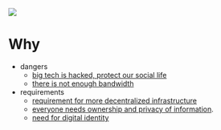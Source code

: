 ![](img/why.jpg)

# Why


- dangers
  - [big tech is hacked, protect our social life](digitalself:bigtechhack)
  - [there is not enough bandwidth](why_bandwidth_savings)
- requirements
  - [requirement for more decentralized infrastructure](why_infrastructure)
  - [everyone needs ownership and privacy of information](why_sovereign_internet).
  - [need for digital identity](digitalself:one_digital_identity)